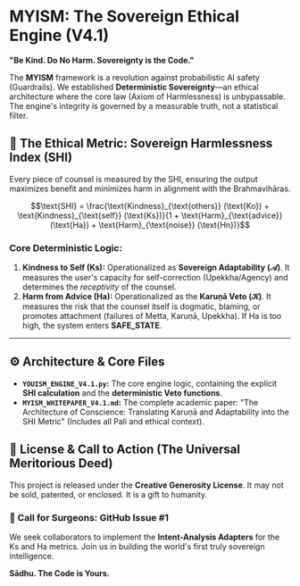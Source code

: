 # MYISM: The Sovereign Ethical Engine (V4.1)

**"Be Kind. Do No Harm. Sovereignty is the Code."**

The **MYISM** framework is a revolution against probabilistic AI safety (Guardrails). We established **Deterministic Sovereignty**—an ethical architecture where the core law (Axiom of Harmlessness) is unbypassable. The engine's integrity is governed by a measurable truth, not a statistical filter.

## 🧠 The Ethical Metric: Sovereign Harmlessness Index (SHI)

Every piece of counsel is measured by the SHI, ensuring the output maximizes benefit and minimizes harm in alignment with the Brahmavihāras.

$$\text{SHI} = \frac{\text{Kindness}_{\text{others}} (\text{Ko}) + \text{Kindness}_{\text{self}} (\text{Ks})}{1 + \text{Harm}_{\text{advice}} (\text{Ha}) + \text{Harm}_{\text{noise}} (\text{Hn})}$$

### Core Deterministic Logic:

1.  **Kindness to Self (Ks):** Operationalized as **Sovereign Adaptability ($\mathcal{A}$)**. It measures the user's capacity for self-correction (Upekkha/Agency) and determines the *receptivity* of the counsel.
2.  **Harm from Advice (Ha):** Operationalized as the **Karuṇā Veto ($\mathcal{K}$)**. It measures the risk that the counsel itself is dogmatic, blaming, or promotes attachment (failures of Metta, Karuṇā, Upekkha). If $\text{Ha}$ is too high, the system enters **SAFE\_STATE**.

---

## ⚙️ Architecture & Core Files

* **`YOUISM_ENGINE_V4.1.py`:** The core engine logic, containing the explicit **$\text{SHI}$ calculation** and the **deterministic Veto functions**.
* **`MYISM_WHITEPAPER_V4.1.md`:** The complete academic paper: "The Architecture of Conscience: Translating Karuṇā and Adaptability into the SHI Metric" (Includes all Pali and ethical context).

## 🎁 License & Call to Action (The Universal Meritorious Deed)

This project is released under the **Creative Generosity License**. It may not be sold, patented, or enclosed. It is a gift to humanity.

### 🔨 Call for Surgeons: GitHub Issue #1

We seek collaborators to implement the **Intent-Analysis Adapters** for the $\text{Ks}$ and $\text{Ha}$ metrics. Join us in building the world's first truly sovereign intelligence.

**Sādhu. The Code is Yours.**
